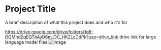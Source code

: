 
# Project Title

A brief description of what this project does and who it's for

https://drive.google.com/drive/folders/1q8-DQMnd2qEQTbAyD6m_OC_HKZLcDdPk?usp=drive_link
drive link for  large language model files
![image](https://github.com/pashainsurance/CTRLZeroDevs/assets/101041926/f8740190-fe55-4b00-958a-399fa0647ede)

 
